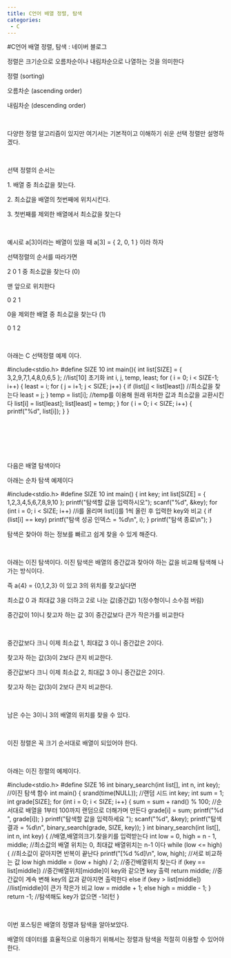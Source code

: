 ```yaml
---
title: C언어 배열 정렬, 탐색
categories:
 - C
---
```

#C언어 배열 정렬, 탐색 : 네이버 블로그
<div class="wrap_rabbit pcol2 _param(1) _postViewArea221550092318" id="post-view221550092318">
<!-- Rabbit HTML --><div class="se-viewer se-theme-default" lang="ko-KR">
<!-- SE_DOC_HEADER_END -->
<div class="se-main-container">
<div class="se-component se-text se-l-default" id="SE-37aa7811-6f18-4cf1-a0ab-3949677a1d21">
<div class="se-component-content">
<div class="se-section se-section-text se-l-default">
<div class="se-module se-module-text"><!-- SE-TEXT { --><p class="se-text-paragraph se-text-paragraph-align-" id="SE-2bbfc3f9-2292-47e3-88fc-c3decba0979b" style=""><span class="se-fs- se-ff-" id="SE-cd0f54fe-8271-11e9-816c-8da86df871d8" style="">정렬은 크기순으로 오름차순이나 내림차순으로 나열하는 것을 의미한다</span></p><!-- } SE-TEXT --><!-- SE-TEXT { --><p class="se-text-paragraph se-text-paragraph-align-" id="SE-5702a52a-4a02-448e-ad43-2af0abad6e29" style=""><span class="se-fs- se-ff-" id="SE-cd0f54ff-8271-11e9-816c-1d71f1c756ca" style="">정렬 (sorting)</span></p><!-- } SE-TEXT --><!-- SE-TEXT { --><p class="se-text-paragraph se-text-paragraph-align-" id="SE-ff65ebd7-04c2-4149-a791-144d9c42fe62" style=""><span class="se-fs- se-ff-" id="SE-cd0f7c10-8271-11e9-816c-810d3931b6c6" style="">오름차순 (ascending order)</span></p><!-- } SE-TEXT --><!-- SE-TEXT { --><p class="se-text-paragraph se-text-paragraph-align-" id="SE-b9527ecb-4d21-4402-b1bb-43b3ab164a14" style=""><span class="se-fs- se-ff-" id="SE-cd0f7c11-8271-11e9-816c-7990438ec3f4" style="">내림차순 (descending order)</span></p><!-- } SE-TEXT --><!-- SE-TEXT { --><p class="se-text-paragraph se-text-paragraph-align-" id="SE-878f6928-ac67-4f60-be6b-576e53f11a25" style=""><span class="se-fs- se-ff-" id="SE-cd0f7c12-8271-11e9-816c-d919755ebab5" style="">​</span></p><!-- } SE-TEXT --><!-- SE-TEXT { --><p class="se-text-paragraph se-text-paragraph-align-" id="SE-0ae9df2e-87f5-484f-b1b0-07397784d1e3" style=""><span class="se-fs- se-ff-" id="SE-cd0f7c13-8271-11e9-816c-ef8d62002df5" style="">다양한 정렬 알고리즘이 있지만 여기서는 기본적이고 이해하기 쉬운 선택 정렬만 설명하겠다.</span></p><!-- } SE-TEXT --><!-- SE-TEXT { --><p class="se-text-paragraph se-text-paragraph-align-" id="SE-7f128383-68aa-41a1-85a3-a2c079c158c6" style=""><span class="se-fs- se-ff-" id="SE-cd0f7c14-8271-11e9-816c-771832a08292" style="">​</span></p><!-- } SE-TEXT --><!-- SE-TEXT { --><p class="se-text-paragraph se-text-paragraph-align-" id="SE-13cac147-8065-49bb-a6b1-44a51617e40e" style=""><span class="se-fs- se-ff-" id="SE-cd0f7c15-8271-11e9-816c-517359f14f10" style="">선택 정렬의 순서는</span></p><!-- } SE-TEXT --><!-- SE-TEXT { --><p class="se-text-paragraph se-text-paragraph-align-" id="SE-77d24830-5ddf-4ac3-a34c-3f1bfc93ea8e" style=""><span class="se-fs- se-ff-" id="SE-cd0fa326-8271-11e9-816c-ef614ae6ce86" style="">1. 배열 중 최소값을 찾는다.</span></p><!-- } SE-TEXT --><!-- SE-TEXT { --><p class="se-text-paragraph se-text-paragraph-align-" id="SE-390f6554-264c-4316-b4b1-5701cf9af924" style=""><span class="se-fs- se-ff-" id="SE-cd0fa327-8271-11e9-816c-9f46c86ded29" style="">2. 최소값을 배열의 첫번째에 위치시킨다.</span></p><!-- } SE-TEXT --><!-- SE-TEXT { --><p class="se-text-paragraph se-text-paragraph-align-" id="SE-b45ec393-bd3c-459e-8cec-7f9ae44bb134" style=""><span class="se-fs- se-ff-" id="SE-cd0fa328-8271-11e9-816c-a17a4583aaf8" style="">3. 첫번째를 제외한 배열에서 최소값을 찾는다</span></p><!-- } SE-TEXT --><!-- SE-TEXT { --><p class="se-text-paragraph se-text-paragraph-align-" id="SE-631dacd7-655b-4449-8d8f-71daf006a563" style=""><span class="se-fs- se-ff-" id="SE-cd0fca39-8271-11e9-816c-afa05abf84dc" style="">​</span></p><!-- } SE-TEXT --><!-- SE-TEXT { --><p class="se-text-paragraph se-text-paragraph-align-" id="SE-90c204b9-450e-4410-910f-41d14eb12e10" style=""><span class="se-fs- se-ff-" id="SE-cd0fca3a-8271-11e9-816c-a3cefec0855a" style="">예시로 a[3]이라는 배열이 있을 때 a[3] = { 2, 0, 1 } 이라 하자</span></p><!-- } SE-TEXT --><!-- SE-TEXT { --><p class="se-text-paragraph se-text-paragraph-align-" id="SE-8c9a55e7-c645-4db6-a06b-5245e4e811f7" style=""><span class="se-fs- se-ff-" id="SE-cd0fca3b-8271-11e9-816c-5d5a3170664b" style="">선택정렬의 순서를 따라가면</span></p><!-- } SE-TEXT --><!-- SE-TEXT { --><p class="se-text-paragraph se-text-paragraph-align-" id="SE-1a2acad2-0f89-42d3-9b96-d3910e38ad96" style=""><span class="se-fs- se-ff-" id="SE-cd0fca3c-8271-11e9-816c-bbe71587ddad" style="">2 0 1 중 최소값을 찾는다 (0)</span></p><!-- } SE-TEXT --><!-- SE-TEXT { --><p class="se-text-paragraph se-text-paragraph-align-" id="SE-8a460328-de6c-4ccc-9e3f-c1d50718569d" style=""><span class="se-fs- se-ff-" id="SE-cd0ff14d-8271-11e9-816c-1da116c28b9b" style="">맨 앞으로 위치한다</span></p><!-- } SE-TEXT --><!-- SE-TEXT { --><p class="se-text-paragraph se-text-paragraph-align-" id="SE-b0af870e-cb7e-4137-874d-98342369dfbd" style=""><span class="se-fs- se-ff-" id="SE-cd0ff14e-8271-11e9-816c-d5c0a3fa08f3" style="">0 2 1</span></p><!-- } SE-TEXT --><!-- SE-TEXT { --><p class="se-text-paragraph se-text-paragraph-align-" id="SE-b95f8669-1e18-41e7-9840-089fd24ca5ab" style=""><span class="se-fs- se-ff-" id="SE-cd0ff14f-8271-11e9-816c-1380eb3783c1" style="">0을 제외한 배열 중 최소값을 찾는다 (1)</span></p><!-- } SE-TEXT --><!-- SE-TEXT { --><p class="se-text-paragraph se-text-paragraph-align-" id="SE-44e87867-497e-493e-ad15-c6b8534bd5bc" style=""><span class="se-fs- se-ff-" id="SE-cd0ff150-8271-11e9-816c-dbe88cc6a05f" style="">0 1 2</span></p><!-- } SE-TEXT --><!-- SE-TEXT { --><p class="se-text-paragraph se-text-paragraph-align-" id="SE-391ba221-96f1-4006-ad54-9879348c6611" style=""><span class="se-fs- se-ff-" id="SE-cd0ff151-8271-11e9-816c-b7ac1318886a" style="">​</span></p><!-- } SE-TEXT --><!-- SE-TEXT { --><p class="se-text-paragraph se-text-paragraph-align-" id="SE-2b416a3c-94d1-40fc-a41b-8142a62b808f" style=""><span class="se-fs- se-ff-" id="SE-cd101862-8271-11e9-816c-bb1302aeedc5" style="">아래는 C 선택정렬 예제 이다.</span></p><!-- } SE-TEXT --></div>
</div>
</div>
</div> <div class="se-component se-code se-l-default" id="SE-0f4202e2-e94e-44ea-808b-f1f9feda34bc">
<div class="se-component-content">
<div class="se-section se-section-code se-l-default">
<div class="se-module se-module-code se-fs-fs13">
<div class="se-code-source">
<div class="__se_code_view language-javascript">#include&lt;stdio.h&gt;
#define SIZE 10
int main(){
	int list[SIZE] = { 3,2,9,7,1,4,8,0,6,5 }; //list[10] 초기화
	int i, j, temp, least;
	for ( i = 0; i &lt; SIZE-1; i++)
	{
		least = i;
		for ( j = i+1; j &lt; SIZE; j++)
		{
			if (list[j] &lt; list[least]) //최소값을 찾는다
				least = j;
		}
		temp = list[i]; //temp를 이용해 원래 위차한 값과 최소값을 교환시킨다
		list[i] = list[least];
		list[least] = temp;
	}
	for ( i = 0; i &lt; SIZE; i++)
	{
		printf("%d", list[i]);
	}
}</div>
</div>
</div>
</div>
</div>
<script class="__se_module_data" data-module='{"type":"v2_code", "id" : "SE-0f4202e2-e94e-44ea-808b-f1f9feda34bc"}' type="text/data"></script>
</div> <div class="se-component se-text se-l-default" id="SE-fae5e575-1d46-45bf-bb63-fdeb10d55c0d">
<div class="se-component-content">
<div class="se-section se-section-text se-l-default">
<div class="se-module se-module-text"><!-- SE-TEXT { --><p class="se-text-paragraph se-text-paragraph-align-" id="SE-fd496655-81ac-47ba-bff3-f7f774cdaf03" style=""><span class="se-fs- se-ff-" id="SE-cd103f73-8271-11e9-816c-6f3e695da92e" style="">​</span></p><!-- } SE-TEXT --><!-- SE-TEXT { --><p class="se-text-paragraph se-text-paragraph-align-" id="SE-cc50a736-fd80-4719-b2c8-31bcef3eff2a" style=""><span class="se-fs- se-ff-" id="SE-cd106684-8271-11e9-816c-01fa8a446a1a" style="">​</span></p><!-- } SE-TEXT --><!-- SE-TEXT { --><p class="se-text-paragraph se-text-paragraph-align-" id="SE-8edaeb8e-7ab6-4479-8305-bcafd69f40a9" style=""><span class="se-fs- se-ff-" id="SE-cd106685-8271-11e9-816c-512645e2a9e8" style="">​</span></p><!-- } SE-TEXT --><!-- SE-TEXT { --><p class="se-text-paragraph se-text-paragraph-align-" id="SE-a00e2d7c-738f-4c4d-a642-864d5da50617" style=""><span class="se-fs- se-ff-" id="SE-cd106686-8271-11e9-816c-bdd0ec82c0db" style="">다음은 배열 탐색이다</span></p><!-- } SE-TEXT --><!-- SE-TEXT { --><p class="se-text-paragraph se-text-paragraph-align-" id="SE-97500d3f-57ec-4a55-8772-cbd0b2376c2b" style=""><span class="se-fs- se-ff-" id="SE-cd106687-8271-11e9-816c-8176a1c1dd0f" style="">아래는 순차 탐색 예제이다</span></p><!-- } SE-TEXT --></div>
</div>
</div>
</div> <div class="se-component se-code se-l-default" id="SE-eb9aa2d3-ee60-40e3-81cb-b5a16987cc44">
<div class="se-component-content">
<div class="se-section se-section-code se-l-default">
<div class="se-module se-module-code se-fs-fs13">
<div class="se-code-source">
<div class="__se_code_view language-javascript">#include&lt;stdio.h&gt;
#define SIZE 10
int main() {
	int key;
	int list[SIZE] = { 1,2,3,4,5,6,7,8,9,10 };
	printf("탐색할 값을 입력하시오");
	scanf("%d", &amp;key);
	for (int i = 0; i &lt; SIZE; i++) //i를 올리며 list[i]를 1씩 올린 후 입력한 key와 비교
	{
		if (list[i] == key)
			printf("탐색 성공 인덱스 = %d\n", i);
	}
	printf("탐색 종료\n");
}</div>
</div>
</div>
</div>
</div>
<script class="__se_module_data" data-module='{"type":"v2_code", "id" : "SE-eb9aa2d3-ee60-40e3-81cb-b5a16987cc44"}' type="text/data"></script>
</div> <div class="se-component se-text se-l-default" id="SE-80d26679-c9e6-4916-b703-774ffd87b2c7">
<div class="se-component-content">
<div class="se-section se-section-text se-l-default">
<div class="se-module se-module-text"><!-- SE-TEXT { --><p class="se-text-paragraph se-text-paragraph-align-" id="SE-fc5437e8-95ce-4571-9500-2c3e6cd9aa3b" style=""><span class="se-fs- se-ff-" id="SE-cd108d98-8271-11e9-816c-8376a8111154" style="">탐색은 찾아야 하는 정보를 빠르고 쉽게 찾을 수 있게 해준다.</span></p><!-- } SE-TEXT --><!-- SE-TEXT { --><p class="se-text-paragraph se-text-paragraph-align-" id="SE-9210bb66-7278-4fdc-bf75-adc96a6156e8" style=""><span class="se-fs- se-ff-" id="SE-cd10b4a9-8271-11e9-816c-894926a03eaf" style="">​</span></p><!-- } SE-TEXT --><!-- SE-TEXT { --><p class="se-text-paragraph se-text-paragraph-align-" id="SE-6387ebbf-2460-4308-b8a4-bea7a819c21d" style=""><span class="se-fs- se-ff-" id="SE-cd10b4aa-8271-11e9-816c-87486ff91393" style="">아래는 이진 탐색이다. 이진 탐색은 배열의 중간값과 찾아야 하는 값을 비교해 탐색해 나가는 방식이다.</span></p><!-- } SE-TEXT --><!-- SE-TEXT { --><p class="se-text-paragraph se-text-paragraph-align-" id="SE-05b5147e-36b3-430f-8db2-065d8710d4e5" style=""><span class="se-fs- se-ff-" id="SE-cd10b4ab-8271-11e9-816c-d3ff524806f7" style="">즉 a{4} = {0,1,2,3} 이 있고 3의 위치를 찾고싶다면</span></p><!-- } SE-TEXT --><!-- SE-TEXT { --><p class="se-text-paragraph se-text-paragraph-align-" id="SE-4e38d5da-c32d-4629-a3bf-4423491b484b" style=""><span class="se-fs- se-ff-" id="SE-cd10b4ac-8271-11e9-816c-ad32f716ea8f" style="">최소값 0 과 최대값 3을 더하고 2로 나눈 값(중간값) 1(정수형이니 소수점 버림)</span></p><!-- } SE-TEXT --><!-- SE-TEXT { --><p class="se-text-paragraph se-text-paragraph-align-" id="SE-18ecd2c3-b56a-4b91-bba3-45462bc20b94" style=""><span class="se-fs- se-ff-" id="SE-cd10b4ad-8271-11e9-816c-bbd6c7b1fcbe" style="">중간값이 1이니 찾고자 하는 값 3이 중간값보다 큰가 작은가를 비교한다</span></p><!-- } SE-TEXT --><!-- SE-TEXT { --><p class="se-text-paragraph se-text-paragraph-align-" id="SE-6b3e5146-76aa-4787-b687-3a8da436f121" style=""><span class="se-fs- se-ff-" id="SE-cd10b4ae-8271-11e9-816c-f575d7ff3df6" style="">​</span></p><!-- } SE-TEXT --><!-- SE-TEXT { --><p class="se-text-paragraph se-text-paragraph-align-" id="SE-33f1edb3-5412-483f-8192-6cb8dd5fc330" style=""><span class="se-fs- se-ff-" id="SE-cd10dbbf-8271-11e9-816c-831b457a002c" style="">중간값보다 크니 이제 최소값 1, 최대값 3 이니 중간값은 2이다.</span></p><!-- } SE-TEXT --><!-- SE-TEXT { --><p class="se-text-paragraph se-text-paragraph-align-" id="SE-16123991-9026-4234-94ff-3ff6e9bcd3b8" style=""><span class="se-fs- se-ff-" id="SE-cd10dbc0-8271-11e9-816c-d9450d8271bb" style="">찾고자 하는 값(3)이 2보다 큰지 비교한다.</span></p><!-- } SE-TEXT --><!-- SE-TEXT { --><p class="se-text-paragraph se-text-paragraph-align-" id="SE-0dd3474e-9e96-45f0-90ec-1f88c184c2fc" style=""><span class="se-fs- se-ff-" id="SE-cd10dbc1-8271-11e9-816c-ff195e3ee5d2" style=""> </span></p><!-- } SE-TEXT --><!-- SE-TEXT { --><p class="se-text-paragraph se-text-paragraph-align-" id="SE-39439dd9-fe66-48bd-82c3-17abb5f06fd8" style=""><span class="se-fs- se-ff-" id="SE-cd10dbc2-8271-11e9-816c-8be1e4f9ceec" style="">중간값보다 크니 이제 최소값 2, 최대값 3 이니 중간값은 2이다.</span></p><!-- } SE-TEXT --><!-- SE-TEXT { --><p class="se-text-paragraph se-text-paragraph-align-" id="SE-c08db209-a65f-4345-8b19-60c151291465" style=""><span class="se-fs- se-ff-" id="SE-cd1102d3-8271-11e9-816c-13c63846bc1e" style="">찾고자 하는 값(3)이 2보다 큰지 비교한다.</span></p><!-- } SE-TEXT --><!-- SE-TEXT { --><p class="se-text-paragraph se-text-paragraph-align-" id="SE-703b5860-7482-447f-aad7-279075b3f761" style=""><span class="se-fs- se-ff-" id="SE-cd1102d4-8271-11e9-816c-111c99448fde" style="">​</span></p><!-- } SE-TEXT --><!-- SE-TEXT { --><p class="se-text-paragraph se-text-paragraph-align-" id="SE-9c5d6ba8-cca3-41e0-99c7-b68e28195daf" style=""><span class="se-fs- se-ff-" id="SE-cd1129e5-8271-11e9-816c-c79b4cb06dac" style="">남은 수는 3이니 3의 배열의 위치를 찾을 수 있다.</span></p><!-- } SE-TEXT --><!-- SE-TEXT { --><p class="se-text-paragraph se-text-paragraph-align-" id="SE-d3e1dfc5-1f2e-4cb9-b5d1-b151a218504f" style=""><span class="se-fs- se-ff-" id="SE-cd1129e6-8271-11e9-816c-79f282e528d1" style="">​</span></p><!-- } SE-TEXT --><!-- SE-TEXT { --><p class="se-text-paragraph se-text-paragraph-align-" id="SE-7bc04207-b682-4e09-b593-bd68ef5ebea1" style=""><span class="se-fs- se-ff-" id="SE-cd1129e7-8271-11e9-816c-07731e2d7104" style="">이진 정렬은 꼭 크기 순서대로 배열이 되있어야 한다.</span></p><!-- } SE-TEXT --><!-- SE-TEXT { --><p class="se-text-paragraph se-text-paragraph-align-" id="SE-e5d7cea6-e18a-4fc9-82a6-ea29ca2d1950" style=""><span class="se-fs- se-ff-" id="SE-cd1129e8-8271-11e9-816c-57ab1f67e5c0" style="">​</span></p><!-- } SE-TEXT --><!-- SE-TEXT { --><p class="se-text-paragraph se-text-paragraph-align-" id="SE-3d79d14d-3323-4749-b11e-7e6b5c1fc3df" style=""><span class="se-fs- se-ff-" id="SE-cd1129e9-8271-11e9-816c-c7d137cb039a" style="">아래는 이진 정렬의 예제이다.</span></p><!-- } SE-TEXT --></div>
</div>
</div>
</div> <div class="se-component se-code se-l-default" id="SE-b92fcfa7-ba7e-45a3-a403-7328558c4d8b">
<div class="se-component-content">
<div class="se-section se-section-code se-l-default">
<div class="se-module se-module-code se-fs-fs13">
<div class="se-code-source">
<div class="__se_code_view language-javascript">#include&lt;stdio.h&gt;
#define SIZE 16
int binary_search(int list[], int n, int key); //이진 탐색 함수
int main() {
	srand(time(NULL)); //랜덤 시드
	int key;
	int sum = 1;
	int grade[SIZE];
	for (int i = 0; i &lt; SIZE; i++) {
		sum = sum + rand() % 100; //순서대로 배열을 1부터 100까지 랜덤으로 더해가며 만든다
		grade[i] = sum;
		printf("%d  ", grade[i]);
	}
	printf("탐색할 값을 입력하세요 ");
	scanf("%d", &amp;key);
	printf("탐색 결과 = %d\n", binary_search(grade, SIZE, key));
}
int binary_search(int list[], int n, int key) { //배열,배열의크기.찾을키를 입력받는다
	int low = 0, high = n - 1, middle; //최소값의 배열 위치는 0, 최대값 배열위치는 n-1 이다
	while (low &lt;= high) { //최소값이 같아지면 반복이 끝난다
		printf("[%d %d]\n", low, high); //서로 비교하는 값 low high
		middle = (low + high) / 2; //중간배열위치 찾는다
		if (key == list[middle]) //중간배열위치[middle]이 key와 같으면 key 출력
			return middle; //중간값이 계속 변해 key의 값과 같아지면 출력한다
		else if (key &gt; list[middle]) //list[middle]이 큰가 작은가 비교
			low = middle + 1; 
		else
			high = middle - 1;
	}
	return -1; //탐색해도 key가 없으면 -1리턴
}
</div>
</div>
</div>
</div>
</div>
<script class="__se_module_data" data-module='{"type":"v2_code", "id" : "SE-b92fcfa7-ba7e-45a3-a403-7328558c4d8b"}' type="text/data"></script>
</div> <div class="se-component se-text se-l-default" id="SE-291e7741-95e6-46fc-bd04-524a173fd6b2">
<div class="se-component-content">
<div class="se-section se-section-text se-l-default">
<div class="se-module se-module-text"><!-- SE-TEXT { --><p class="se-text-paragraph se-text-paragraph-align-" id="SE-5aa1d351-18e5-45c2-b6f8-cffa6e3e0ef2" style=""><span class="se-fs- se-ff-" id="SE-cd11780a-8271-11e9-816c-1bf44a52e56d" style="">​</span></p><!-- } SE-TEXT --><!-- SE-TEXT { --><p class="se-text-paragraph se-text-paragraph-align-" id="SE-4ecd4de4-efda-4f93-9bfa-3fdde5aa0d38" style=""><span class="se-fs- se-ff-" id="SE-cd11780b-8271-11e9-816c-259273080bc6" style="">이번 포스팅은 배열의 정렬과 탐색을 알아보았다.</span></p><!-- } SE-TEXT --><!-- SE-TEXT { --><p class="se-text-paragraph se-text-paragraph-align-" id="SE-6855b03c-3aec-4988-91c7-562c6590e4be" style=""><span class="se-fs- se-ff-" id="SE-cd11780c-8271-11e9-816c-27e4ba8c867d" style="">배열의 데이터를 효율적으로 이용하기 위해서는 정렬과 탐색을 적절히 이용할 수 있어야 한다.</span></p><!-- } SE-TEXT --></div>
</div>
</div>
</div> </div>
</div>
</div>